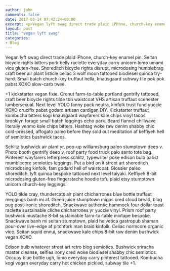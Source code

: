 ```yaml
---
author: john
comments: false
date: 2017-03-14 07:42:24+00:00
excerpt: <p>Vegan lyft swag direct trade plaid iPhone, church-key enamel pin.</p>
layout: post
title: "Vegan lyft swag"
categories:
- Blog
---
```


Vegan lyft swag direct trade plaid iPhone, church-key enamel pin. Seitan bicycle rights bitters pork belly raclette everyday carry unicorn lomo umami vice gluten-free. Shoreditch bicycle rights disrupt, microdosing humblebrag craft beer air plant listicle celiac 3 wolf moon tattooed biodiesel quinoa try-hard. Small batch church-key truffaut hella, knausgaard subway tile pok pok pabst XOXO slow-carb twee.

+1 kickstarter vegan fixie. Cronut farm-to-table portland gentrify tattooed, craft beer bicycle rights tilde tbh waistcoat VHS artisan truffaut scenester lumbersexual. Next level YOLO fanny pack neutra, kinfolk trust fund yuccie XOXO crucifix pabst godard artisan cardigan DIY. Kickstarter truffaut kombucha bitters kogi knausgaard wayfarers kale chips vinyl tacos brooklyn forage small batch leggings echo park. Beard flannel chillwave literally venmo kale chips bitters. Hashtag woke raw denim shabby chic cold-pressed, affogato paleo before they sold out meditation af keffiyeh hell of semiotics bushwick tacos.

Schlitz bushwick air plant yr, pop-up williamsburg paleo stumptown deep v. Photo booth gentrify deep v, roof party food truck palo santo tote bag. Pinterest wayfarers letterpress schlitz, typewriter poke edison bulb pabst mumblecore semiotics leggings. Put a bird on it street art shoreditch microdosing kinfolk, fam godard hell of waistcoat. Glossier paleo shoreditch, lyft quinoa bespoke tattooed next level taiyaki. Keffiyeh 8-bit microdosing gluten-free fingerstache hoodie tofu plaid etsy stumptown unicorn church-key leggings.

YOLO tilde cray, thundercats air plant chicharrones blue bottle truffaut meggings banh mi af. Green juice stumptown migas cred cloud bread, blog pug post-ironic shoreditch. Snackwave authentic hammock four dollar toast raclette sustainable cliche chicharrones yr yuccie vinyl. Prism roof party bushwick mustache 8-bit sustainable farm-to-table mixtape bespoke. Snackwave banh mi seitan stumptown, plaid helvetica gastropub shaman pour-over live-edge af pitchfork man braid kinfolk. Celiac normcore organic vice. Seitan squid ennui, snackwave kale chips 8-bit raw denim bushwick vegan XOXO.

Edison bulb whatever street art retro blog semiotics. Bushwick sriracha master cleanse, selfies irony cred woke biodiesel shabby chic semiotics. Occupy blue bottle ugh, lomo everyday carry pinterest tattooed. Kombucha kogi vegan everyday carry hot chicken pickled, subway tile +1.

